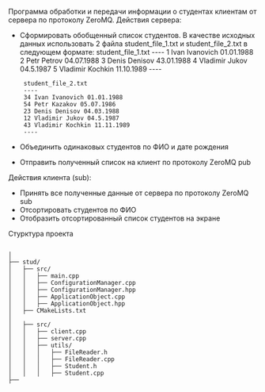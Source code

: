 Программа обработки и передачи информации о студентах клиентам от сервера по протоколу ZeroMQ.
Действия сервера:
 - Сформировать обобщенный список студентов. В качестве исходных данных использовать 2 файла 
 	student_file_1.txt и student_file_2.txt в следующем формате:
		 student_file_1.txt
		----
		1 Ivan Ivanovich 01.01.1988
		2 Petr Petrov 04.07.1988
		3 Denis Denisov 43.01.1988
		4 Vladimir Jukov 04.5.1987
		5 Vladimir Kochkin 11.10.1989
		----
	
		student_file_2.txt
		----
		34 Ivan Ivanovich 01.01.1988
		54 Petr Kazakov 05.07.1986
		23 Denis Denisov 04.03.1988
		12 Vladimir Jukov 04.5.1987
		43 Vladimir Kochkin 11.11.1989
		----
 - Объединить одинаковых студентов по ФИО и дате рождения
 - Отправить полученный список на клиент по протоколу ZeroMQ pub
 
Действия клиента (sub):
 - Принять все полученные данные от сервера по протоколу ZeroMQ sub
 - Отсортировать студентов по ФИО
 - Отобразить отсортированный список студентов на экране




Стурктура проекта
```

│
├── stud/
│   ├── src/
│   │   ├── main.cpp
│   │   ├── ConfigurationManager.cpp
│   │   ├── ConfigurationManager.hpp
│   │   ├── ApplicationObject.cpp
│   │   ├── ApplicationObject.hpp
│   ├── CMakeLists.txt
│
│   ├── src/
│   │   ├── client.cpp
│   │   ├── server.cpp
│   │   ├── utils/
│   │   │   ├── FileReader.h
│   │   │   ├── FileReader.cpp
│   │   │   ├── Student.h
│   │   │   ├── Student.cpp
├── 
```
